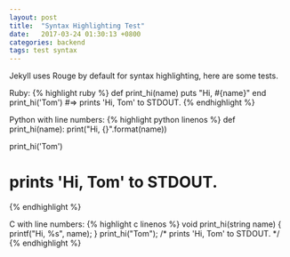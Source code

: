 ```yaml
---
layout: post
title:  "Syntax Highlighting Test"
date:   2017-03-24 01:30:13 +0800
categories: backend
tags: test syntax
---
```

Jekyll uses Rouge by default for syntax highlighting, here are some tests.

Ruby:
{% highlight ruby %}
def print_hi(name)
  puts "Hi, #{name}"
end
print_hi('Tom')
#=> prints 'Hi, Tom' to STDOUT.
{% endhighlight %}

Python with line numbers:
{% highlight python linenos %}
def print_hi(name):
    print("Hi, {}".format(name))

print_hi('Tom')
# prints 'Hi, Tom' to STDOUT.
{% endhighlight %}

C with line numbers:
{% highlight c linenos %}
void print_hi(string name) {
  printf("Hi, %s", name);
}
print_hi("Tom");
/* prints 'Hi, Tom' to STDOUT. */
{% endhighlight %}